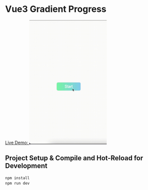 # Vue3 Gradient Progress

[Live Demo: ](https://vue3-gradient-progress-demo.vercel.app/)
<img src="demo.gif" width="250" height="400"/>

## Project Setup & Compile and Hot-Reload for Development

```sh
npm install
npm run dev
```
